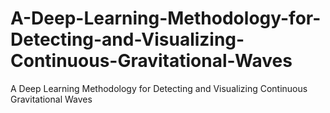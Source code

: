# A-Deep-Learning-Methodology-for-Detecting-and-Visualizing-Continuous-Gravitational-Waves
A Deep Learning Methodology for Detecting and Visualizing Continuous Gravitational Waves
